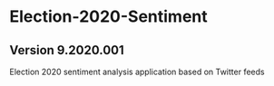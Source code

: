 # Election-2020-Sentiment
## Version 9.2020.001
Election 2020 sentiment analysis application based on Twitter feeds

